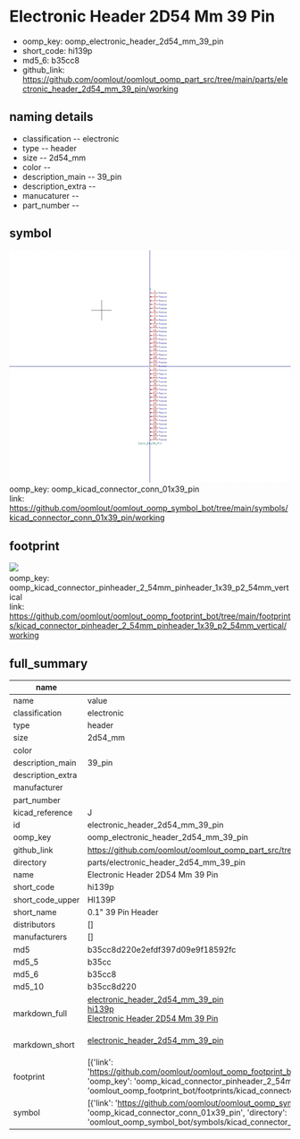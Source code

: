 # Electronic Header 2D54 Mm 39 Pin

  
* oomp_key: oomp_electronic_header_2d54_mm_39_pin 
* short_code: hi139p
* md5_6: b35cc8  
* github_link: https://github.com/oomlout/oomlout_oomp_part_src/tree/main/parts/electronic_header_2d54_mm_39_pin/working  
## naming details
* classification -- electronic
* type -- header
* size -- 2d54_mm
* color -- 
* description_main -- 39_pin
* description_extra -- 
* manucaturer -- 
* part_number -- 



## symbol

![](symbol/0/working/working_600.png)  
oomp_key: oomp_kicad_connector_conn_01x39_pin  
link: https://github.com/oomlout/oomlout_oomp_symbol_bot/tree/main/symbols/kicad_connector_conn_01x39_pin/working  

## footprint

![](footprint/0/working/working_600.png)  
oomp_key: oomp_kicad_connector_pinheader_2_54mm_pinheader_1x39_p2_54mm_vertical  
link: https://github.com/oomlout/oomlout_oomp_footprint_bot/tree/main/footprints/kicad_connector_pinheader_2_54mm_pinheader_1x39_p2_54mm_vertical/working  

## full_summary
| name | value | 
| --- | --- | 
| name | value | 
| classification | electronic | 
| type | header | 
| size | 2d54_mm | 
| color |  | 
| description_main | 39_pin | 
| description_extra |  | 
| manufacturer |  | 
| part_number |  | 
| kicad_reference | J | 
| id | electronic_header_2d54_mm_39_pin | 
| oomp_key | oomp_electronic_header_2d54_mm_39_pin | 
| github_link | https://github.com/oomlout/oomlout_oomp_part_src/tree/main/parts/electronic_header_2d54_mm_39_pin/working | 
| directory | parts/electronic_header_2d54_mm_39_pin | 
| name | Electronic Header 2D54 Mm 39 Pin | 
| short_code | hi139p | 
| short_code_upper | HI139P | 
| short_name | 0.1" 39 Pin Header | 
| distributors | [] | 
| manufacturers | [] | 
| md5 | b35cc8d220e2efdf397d09e9f18592fc | 
| md5_5 | b35cc | 
| md5_6 | b35cc8 | 
| md5_10 | b35cc8d220 | 
| markdown_full | [electronic_header_2d54_mm_39_pin](https://github.com/oomlout/oomlout_oomp_part_src/tree/main/parts/electronic_header_2d54_mm_39_pin/working)<br>[hi139p](https://github.com/oomlout/oomlout_oomp_part_src/tree/main/parts/electronic_header_2d54_mm_39_pin/working)<br>[Electronic Header 2D54 Mm 39 Pin](https://github.com/oomlout/oomlout_oomp_part_src/tree/main/parts/electronic_header_2d54_mm_39_pin/working)<br><br> | 
| markdown_short | [electronic_header_2d54_mm_39_pin](https://github.com/oomlout/oomlout_oomp_part_src/tree/main/parts/electronic_header_2d54_mm_39_pin/working)<br><br> | 
| footprint | [{'link': 'https://github.com/oomlout/oomlout_oomp_footprint_bot/tree/main/foootprntss/kicad_connector_pinheader_2_54mm_pinheader_1x39_p2_54mm_vertical', 'oomp_key': 'oomp_kicad_connector_pinheader_2_54mm_pinheader_1x39_p2_54mm_vertical', 'directory': 'oomlout_oomp_footprint_bot/footprints/kicad_connector_pinheader_2_54mm_pinheader_1x39_p2_54mm_vertical//working/working.kicad_mod'}] | 
| symbol | [{'link': 'https://github.com/oomlout/oomlout_oomp_symbol_bot/tree/main/symbols/kicad_connector_conn_01x39_pin', 'oomp_key': 'oomp_kicad_connector_conn_01x39_pin', 'directory': 'oomlout_oomp_symbol_bot/symbols/kicad_connector_conn_01x39_pin//working/working.kicad_sym'}] | 
